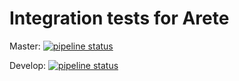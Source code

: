 # Integration tests for Arete

Master:
[![pipeline status](https://gitlab.cs.ttu.ee/testing/arete-integration-tests/badges/master/pipeline.svg)](https://gitlab.cs.ttu.ee/testing/arete-integration-tests/-/tree/master)

Develop: 
[![pipeline status](https://gitlab.cs.ttu.ee/testing/arete-integration-tests/badges/dev/pipeline.svg)](https://gitlab.cs.ttu.ee/testing/arete-integration-tests/-/tree/dev)
